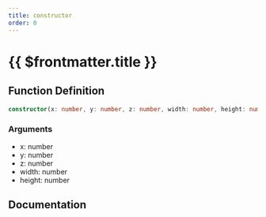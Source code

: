 ```yaml
---
title: constructor
order: 0
---
```


# {{ $frontmatter.title }}

## Function Definition

```ts
constructor(x: number, y: number, z: number, width: number, height: number);
```

### Arguments

* x: number
* y: number
* z: number
* width: number
* height: number

## Documentation

<!--@include: ./parts/constructor.md-->
